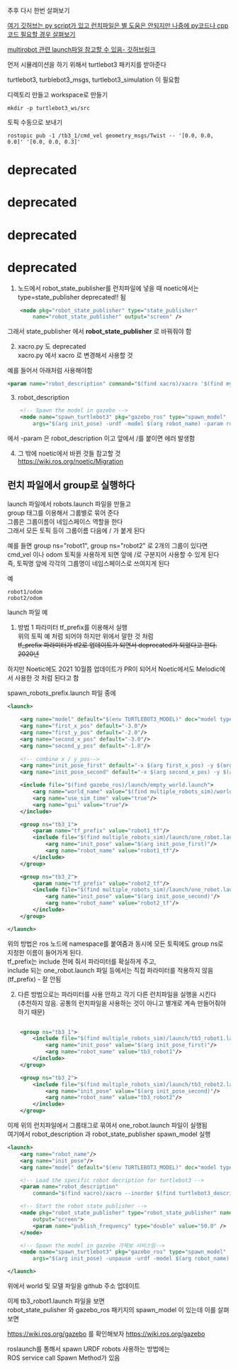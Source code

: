 추후 다시 한번 살펴보기   
   
[여기 깃허브는 py script가 있고 런치파일은 별 도움은 안되지만 나중에 py코드나 cpp 코드 필요할 경우 살펴보기](https://github.com/nocoinman/Multi-Robot-Coverage-Planning)


[multirobot 관련 launch파일 참고할 수 있음- 깃허브링크](https://github.com/gingineer95/Multi-Robot-Exploration-and-Map-Merging/tree/main/launch)




먼저 시뮬레이션을 하기 위해서 turtlebot3 패키지를 받아준다 

turtlebot3, turblebot3_msgs, turtlebot3_simulation 이 필요함

디렉토리 만들고 workspace로 만들기
```
mkdir -p turtlebot3_ws/src
```

토픽 수동으로 보내기
```
rostopic pub -1 /tb3_1/cmd_vel geometry_msgs/Twist -- '[0.0, 0.0, 0.0]' '[0.0, 0.0, 0.3]'
```




# deprecated
# deprecated
# deprecated
# deprecated

1. 노드에서 robot_state_publisher를 런치파일에 넣을 때 noetic에서는   
type=state_publisher deprecated!!  됨
```xml
    <node pkg="robot_state_publisher" type="state_publisher" 
        name="robot_state_publisher" output="screen" /> 
```
그래서 state_publisher 에서 **robot_state_publisher** 로 바꿔줘야 함



2. xacro.py 도 deprecated   
xacro.py 에서 xacro 로 변경해서 사용할 것 

예를 들어서 아래처럼 사용해야함
```xml
<param name="robot_description" command="$(find xacro)/xacro '$(find mybot_description)/urdf/mybot.xacro'"/>
```

3. robot_description
```xml
    <!-- Spawn the model in gazebo -->
    <node name="spawn_turtlebot3" pkg="gazebo_ros" type="spawn_model"
        args="$(arg init_pose) -urdf -model $(arg robot_name) -param robot_description"/>
```
에서 -param 은 robot_description 이고 앞에서 /를 붙이면 에러 발생함

4. 그 밖에 noetic에서 바뀐 것들 참고할 것  
https://wiki.ros.org/noetic/Migration




## 런치 파일에서 group로 실행하다
launch 파일에서 robots.launch 파일을 만들고   
group 태그를 이용해서 그룹별로 묶어 준다  
그룹은 그룹이름이 네임스페이스 역할을 한다   
그래서 모든 토픽 등이 그룹이름 다음에 / 가 붙게 된다 

예를 들면 group ns="robot1", group ns="robot2" 로 2개의 그룹이 있다면  
cmd_vel 이나 odom 토픽을 사용하게 되면 앞에 /로 구분지어 사용할 수 있게 된다  
즉, 토픽명 앞에 각각의 그룹명이 네임스페이스로 쓰여지게 된다  

예  
```
robot1/odom     
robot2/odom
```

launch 파일 예 
1. 방법 1 파라미터 tf_prefix를 이용해서 실행   
위의 토픽 예 처럼 되어야 하지만 위에서 말한 것 처럼  
~~tf_prefix 파라미터가 tf2로 업데이트가 되면서 deprecated가 되었다고 한다. 2020년~~   

하지만 Noetic에도 2021 10월쯤 업데이트가 PR이 되어서 Noetic에서도 Melodic에서 사용한 것 처럼 된다고 함

spawn_robots_prefix.launch 파일 중에
```xml
<launch>
    
    <arg name="model" default="$(env TURTLEBOT3_MODEL)" doc="model type [burger, waffle, waffle_pi]"/>
    <arg name="first_x_pos" default="-3.0"/>
    <arg name="first_y_pos" default="-2.0"/>
    <arg name="second_x_pos" default="-3.0"/>
    <arg name="second_y_pos" default="-1.0"/>
    
    <!-- combine x / y_pos-->
    <arg name="init_pose_first" default="-x $(arg first_x_pos) -y $(arg first_y_pos) -z 0.0" />
    <arg name="init_pose_second" default="-x $(arg second_x_pos) -y $(arg second_y_pos) -z 0.0" />

    <include file="$(find gazebo_ros)/launch/empty_world.launch">
        <arg name="world_name" value="$(find multiple_robots_sim)/worlds/office_small.world"/>
        <arg name="use_sim_time" value="true"/>
        <arg name="gui" value="true"/>
    </include>

    <group ns="tb3_1">
        <param name="tf_prefix" value="robot1_tf"/>
        <include file="$(find multiple_robots_sim)/launch/one_robot.launch">
            <arg name="init_pose" value="$(arg init_pose_first)"/>
            <arg name="robot_name" value="robot1_tf"/>
        </include>
    </group>

    <group ns="tb3_2">
        <param name="tf_prefix" value="robot2_tf"/>
        <include file="$(find multiple_robots_sim)/launch/one_robot.launch">
            <arg name="init_pose" value="$(arg init_pose_second)"/>
            <arg name="robot_name" value="robot2_tf"/>
        </include>
    </group>

</launch>
```
위의 방법은 ros 노드에 namespace를 붙여줌과 동시에 모든 토픽에도 group ns로 지정한 이름이 들어가게 된다.  
tf_prefix는 include 전에 줘서 파라미터를 확실하게 주고,   
include 되는 one_robot.launch 파일 등에서는 직접 파라미터를 적용하지 않음 (tf_prefix) - 잘 안됨


2. 다른 방법으로는 파라미터를 사용 안하고 각기 다른 런치파일을 실행을 시킨다   
(추천하지 않음. 공통의 런치파일을 사용하는 것이 아니고 별개로 계속 만들어줘야 하기 때문)
```xml
    
    <group ns="tb3_1">
        <include file="$(find multiple_robots_sim)/launch/tb3_robot1.launch">
            <arg name="init_pose" value="$(arg init_pose_first)"/>
            <arg name="robot_name" value="tb3_robot1"/>
        </include>
    </group>

    <group ns="tb3_2">
        <include file="$(find multiple_robots_sim)/launch/tb3_robot2.launch">
            <arg name="init_pose" value="$(arg init_pose_second)"/>
            <arg name="robot_name" value="tb3_robot2"/>
        </include>
    </group>
```


이제 위의 런치파일에서 그룹태그로 묶여서 one_robot.launch 파일이 실행됨   
여기에서 robot_description 과 robot_state_publisher spawn_model 실행  
```xml
<launch>
    <arg name="robot_name"/>
    <arg name="init_pose"/>
    <arg name="model" default="$(env TURTLEBOT3_MODEL)" doc="model type [burger, waffle, waffle_pi]"/>

    <!-- Load the specific robot decription for turtlebot3 -->
    <param name="robot_description" 
        command="$(find xacro)/xacro --inorder $(find turtlebot3_description)/urdf/turtlebot3_$(arg model).urdf.xacro" />

    <!-- Start the robot state publisher -->
    <node pkg="robot_state_publisher" type="robot_state_publisher" name="robot_state_publisher"
        output="screen">
        <param name="publish_frequency" type="double" value="50.0" />
    </node>

    <!-- Spawn the model in gazebo 가제보 서비스임-->
    <node name="spawn_turtlebot3" pkg="gazebo_ros" type="spawn_model"
        args="$(arg init_pose) -unpause -urdf -model $(arg robot_name) -param robot_description"/>

</launch>
```





위에서 world 및 모델 파일을 github 주소 업데이트


이제 tb3_robot1.launch 파일을 보면  
robot_state_pulisher 와 gazebo_ros 패키지의 spawn_model 이 있는데 이를 살펴보면  

https://wiki.ros.org/gazebo 를 확인해보자 https://wiki.ros.org/gazebo  


roslaunch를 통해서 spawn URDF robots 사용하는 방법에는   
ROS service call Spawn Method가 있음  

